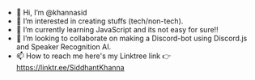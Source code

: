 - 👋 Hi, I’m @khannasid
- 👀 I’m interested in creating stuffs (tech/non-tech). 
- 🌱 I’m currently learning JavaScript and its not easy for sure!!
- 💞️ I’m looking to collaborate on making a Discord-bot using Discord.js and Speaker Recognition AI. 
- 📫 How to reach me here's my Linktree link 👉
                           https://linktr.ee/SiddhantKhanna 

<!---
khannasid/khannasid is a ✨ special ✨ repository because its `README.md` (this file) appears on your GitHub profile.
You can click the Preview link to take a look at your changes.
--->
